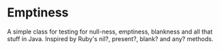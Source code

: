 Emptiness
=========

A simple class for testing for null-ness, emptiness, blankness and all that stuff in Java. Inspired by Ruby's nil?, present?, blank? and any? methods.
